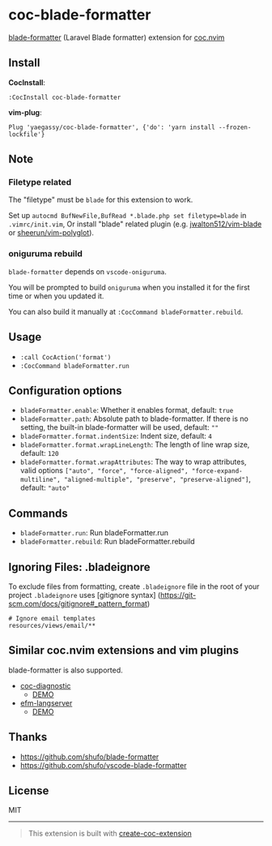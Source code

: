 # coc-blade-formatter

[blade-formatter](https://github.com/shufo/blade-formatter) (Laravel Blade formatter) extension for [coc.nvim](https://github.com/neoclide/coc.nvim)

## Install

**CocInstall**:

```
:CocInstall coc-blade-formatter
```

**vim-plug**:

```vim
Plug 'yaegassy/coc-blade-formatter', {'do': 'yarn install --frozen-lockfile'}
```

## Note

### Filetype related

The "filetype" must be `blade` for this extension to work.

Set up `autocmd BufNewFile,BufRead *.blade.php set filetype=blade` in `.vimrc/init.vim`, Or install "blade" related plugin (e.g. [jwalton512/vim-blade](https://github.com/jwalton512/vim-blade) or [sheerun/vim-polyglot](https://github.com/sheerun/vim-polyglot)).

### oniguruma rebuild

`blade-formatter` depends on `vscode-oniguruma`.

You will be prompted to build `oniguruma` when you installed it for the first time or when you updated it.

You can also build it manually at `:CocCommand bladeFormatter.rebuild`.

## Usage

- `:call CocAction('format')`
- `:CocCommand bladeFormatter.run`

## Configuration options

- `bladeFormatter.enable`: Whether it enables format, default: `true`
- `bladeFormatter.path`: Absolute path to blade-formatter. If there is no setting, the built-in blade-formatter will be used, default: `""`
- `bladeFormatter.format.indentSize`: Indent size, default: `4`
- `bladeFormatter.format.wrapLineLength`: The length of line wrap size, default: `120`
- `bladeFormatter.format.wrapAttributes`: The way to wrap attributes, valid options `["auto", "force", "force-aligned", "force-expand-multiline", "aligned-multiple", "preserve", "preserve-aligned"]`, default: `"auto"`

## Commands

- `bladeFormatter.run`: Run bladeFormatter.run
- `bladeFormatter.rebuild`: Run bladeFormatter.rebuild

## Ignoring Files: .bladeignore

To exclude files from formatting, create `.bladeignore` file in the root of your project `.bladeignore` uses [gitignore syntax] (https://git-scm.com/docs/gitignore#_pattern_format)

```gitignore
# Ignore email templates
resources/views/email/**
```

## Similar coc.nvim extensions and vim plugins

blade-formatter is also supported.

- [coc-diagnostic](https://github.com/iamcco/coc-diagnostic)
  - [DEMO](https://github.com/iamcco/coc-diagnostic/pull/47)
- [efm-langserver](https://github.com/mattn/efm-langserver)
  - [DEMO](https://github.com/mattn/efm-langserver/pull/61)

## Thanks

- <https://github.com/shufo/blade-formatter>
- <https://github.com/shufo/vscode-blade-formatter>

## License

MIT

---

> This extension is built with [create-coc-extension](https://github.com/fannheyward/create-coc-extension)
